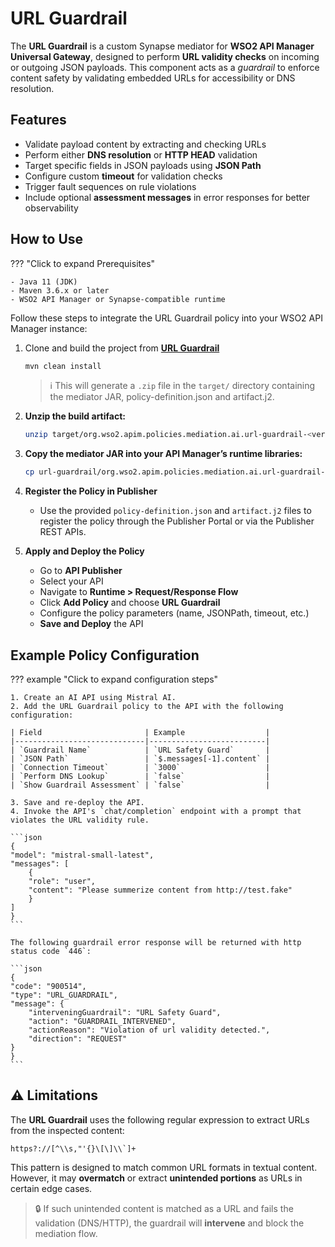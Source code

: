 # URL Guardrail

The **URL Guardrail** is a custom Synapse mediator for **WSO2 API Manager Universal Gateway**, designed to perform **URL validity checks** on incoming or outgoing JSON payloads. This component acts as a *guardrail* to enforce content safety by validating embedded URLs for accessibility or DNS resolution.


## Features

- Validate payload content by extracting and checking URLs
- Perform either **DNS resolution** or **HTTP HEAD** validation
- Target specific fields in JSON payloads using **JSON Path**
- Configure custom **timeout** for validation checks
- Trigger fault sequences on rule violations
- Include optional **assessment messages** in error responses for better observability

## How to Use

??? "Click to expand Prerequisites"

    - Java 11 (JDK)
    - Maven 3.6.x or later
    - WSO2 API Manager or Synapse-compatible runtime

Follow these steps to integrate the URL Guardrail policy into your WSO2 API Manager instance:

1. Clone and build the project from [**URL Guardrail**](https://github.com/wso2-extensions/apim-policies/tree/main/mediation/ai/url-guardrail/universal-gw/url-guardrail)

    ```bash
    mvn clean install
    ```

    > ℹ️ This will generate a `.zip` file in the `target/` directory containing the mediator JAR, policy-definition.json and artifact.j2.

2. **Unzip the build artifact:**  
    ```bash
    unzip target/org.wso2.apim.policies.mediation.ai.url-guardrail-<version>-distribution.zip -d url-guardrail
    ```

3. **Copy the mediator JAR into your API Manager’s runtime libraries:**  
    ```bash
    cp url-guardrail/org.wso2.apim.policies.mediation.ai.url-guardrail-<version>.jar $APIM_HOME/repository/components/lib/
    ```

4. **Register the Policy in Publisher**
    - Use the provided `policy-definition.json` and `artifact.j2` files to register the policy through the Publisher Portal or via the Publisher REST APIs.

5. **Apply and Deploy the Policy**
    - Go to **API Publisher**
    - Select your API
    - Navigate to **Runtime > Request/Response Flow**
    - Click **Add Policy** and choose **URL Guardrail**
    - Configure the policy parameters (name, JSONPath, timeout, etc.)
    - **Save and Deploy** the API

## Example Policy Configuration
??? example "Click to expand configuration steps"

    1. Create an AI API using Mistral AI.
    2. Add the URL Guardrail policy to the API with the following configuration:

    | Field                       | Example                  |
    |-----------------------------|--------------------------|
    | `Guardrail Name`            | `URL Safety Guard`       |
    | `JSON Path`                 | `$.messages[-1].content` |
    | `Connection Timeout`        | `3000`                   |
    | `Perform DNS Lookup`        | `false`                  |
    | `Show Guardrail Assessment` | `false`                  |

    3. Save and re-deploy the API.
    4. Invoke the API's `chat/completion` endpoint with a prompt that violates the URL validity rule.

    ```json
    {
    "model": "mistral-small-latest",
    "messages": [
        {
        "role": "user",
        "content": "Please summerize content from http://test.fake"
        }
    ]
    }
    ```

    The following guardrail error response will be returned with http status code `446`:

    ```json
    {
    "code": "900514",
    "type": "URL_GUARDRAIL",
    "message": {
        "interveningGuardrail": "URL Safety Guard",
        "action": "GUARDRAIL_INTERVENED",
        "actionReason": "Violation of url validity detected.",
        "direction": "REQUEST"
    }
    }
    ```

## ⚠️ Limitations
The **URL Guardrail** uses the following regular expression to extract URLs from the inspected content:

```regex
https?://[^\\s,"'{}\[\]\\`]+
```

This pattern is designed to match common URL formats in textual content. However, it may **overmatch** or extract **unintended portions** as URLs in certain edge cases.

> 🔒 If such unintended content is matched as a URL and fails the validation (DNS/HTTP), the guardrail will **intervene** and block the mediation flow.